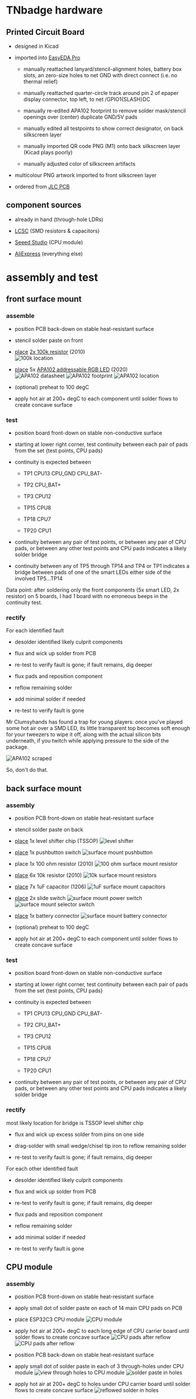 # TNbadge hardware

## Printed Circuit Board

- designed in Kicad

- imported into [EasyEDA Pro](https://pro.easyeda.com)

   - manually reattached lanyard/stencil-alignment holes, battery box slots, an zero-size holes to net GND
 with direct connect (i.e. no thermal relief)

   - manually reattached quarter-circle track around pin 2 of epaper display connector, top left,
to net /GPIO1{SLASH}DC

   - manually re-edited APA102 footprint to remove solder mask/stencil openings over (center) duplicate GND/5V pads

   - manually edited all testpoints to show correct designator, on back silkscreen layer

   - manually imported QR code PNG (M1) onto back silkscreen layer (Kicad plays poorly)

   - manually adjusted color of silkscreen artifacts

- multicolour PNG artwork imported to front silkscreen layer

- ordered from [JLC PCB](https://jlcpcb.com)

## component sources

- already in hand (through-hole LDRs)

- [LCSC](https://lcsc.com) (SMD resistors & capacitors)

- [Seeed Studio](https://seeedstudio.com) (CPU module)

- [AliExpress](https://aliexpress.com) (everything else)


# assembly and test

## front surface mount

### assemble

- position PCB back-down on stable heat-resistant surface

- stencil solder paste on front

- [place](i/00-100k-b.jpg) [2x 100k resistor](i/00-100k-a.jpg) (2010)  
![100k location](i/00-100k-location.jpg)

- [place](i/03-APA102-b.jpg) 5x [APA102 addressable RGB LED](i/03-APA102-a.jpg) (2020)  
![APA102 datasheet](i/01-APA102.png)
![APA102 footprint](i/02-APA102.png)
![APA102 location](i/03-APA102-location.jpg)

- (optional) preheat to 100 degC

- apply hot air at 200+ degC to each component until solder flows to create concave surface

### test

- position board front-down on stable non-conductive surface

- starting at lower right corner, test continuity between each pair of pads from the set
{test points, CPU pads}

- continuity is expected between

   - TP1 CPU13 CPU\_GND CPU\_BAT-

   - TP2 CPU\_BAT+

   - TP3 CPU12

   - TP15 CPU8

   - TP18 CPU7

   - TP20 CPU1

- continuity between any pair of test points,
or between any pair of CPU pads,
or between any other test points and CPU pads
indicates a likely solder bridge

- continuity between any of TP5 through TP14 and TP4 or TP1
indicates a bridge between pads of one of the smart LEDs either side of the
involved TP5...TP14

Data point: after soldering only the front components (5x smart LED, 2x resistor) on 5 boards,
I had *1* board with no erroneous beeps in the continuity test.

### rectify

For each identified fault

- desolder identified likely culprit components

- flux and wick up solder from PCB

- re-test to verify fault is gone; if fault remains, dig deeper

- flux pads and reposition component

- reflow remaining solder

- add minimal solder if needed

- re-test to verify fault is gone

Mr Clumsyhands has found a trap for young players:
once you've played some hot air over a SMD LED,
its little transparent top becomes soft enough for your tweezers to wipe it off,
along with the actual silicon bits underneath, if you twitch while applying pressure to the side of the package.

![APA102 scraped](i/03-APA102-scraped.png)

So, don't do that.

## back surface mount

### assembly

- position PCB front-down on stable heat-resistant surface

- stencil solder paste on back

- [place](i/04-TXS0104-b.jpg) 1x level shifter chip (TSSOP)
![level shifter](i/04-TXS0104-a.jpg)

- [place](i/05-pbsw-b.jpg) 1x pushbutton switch
![surface mount pushbutton](i/05-pbsw-a.jpg)

- place 1x 100 ohm resistor (2010)
![100 ohm surface mount resistor](i/06-100R.png)

- [place](i/07-10k-b.jpg) 6x 10k resistor (2010)
![10k surface mount resistors](i/07-10k-a.jpg)

- [place](i/08-1uF-b.jpg) 7x 1uF capacitor (1206)
![1uF surface mount capacitors](i/08-1uF-a.jpg)

- [place](i/09-pow_sw-b.jpg) 2x slide switch
![surface mount power switch](i/09-pow_sw-a.jpg)
![surface mount selector switch](i/10-sel_sw.png)

- [place](i/11-batcon-a.jpg) 1x battery connector
![surface mount battery connector](i/11-batcon-a.jpg)

- (optional) preheat to 100 degC

- apply hot air at 200+ degC to each component until solder flows to create concave surface

### test

- position board front-down on stable non-conductive surface

- starting at lower right corner, test continuity between each pair of pads from the set
{test points, CPU pads}

- continuity is expected between

   - TP1 CPU13 CPU\_GND CPU\_BAT-

   - TP2 CPU\_BAT+

   - TP3 CPU12

   - TP15 CPU8

   - TP18 CPU7

   - TP20 CPU1

- continuity between any pair of test points,
or between any pair of CPU pads,
or between any other test points and CPU pads
indicates a likely solder bridge

### rectify

most likely location for bridge is TSSOP level shifter chip

- flux and wick up excess solder from pins on one side

- drag-solder with small wedge/chisel tip iron to reflow remaining solder

- re-test to verify fault is gone; if fault remains, dig deeper

For each other identified fault

- desolder identified likely culprit components

- flux and wick up solder from PCB

- re-test to verify fault is gone; if fault remains, dig deeper

- flux pads and reposition component

- reflow remaining solder

- add minimal solder if needed

- re-test to verify fault is gone

## CPU module

### assembly

- position PCB front-down on stable heat-resistant surface

- apply small dot of solder paste on each of 14 main CPU pads on PCB

- place ESP32C3 CPU module
![CPU module](i/12-CPU.jpg)

- apply hot air at 200+ degC to each long edge of CPU carrier board
until solder flows to create concave surface
![CPU pads after reflow](i/13-CPUreflow.png)
![CPU pads after reflow](i/14-CPUreflow.png)

- position PCB back-down on stable heat-resistant surface

- apply small dot of solder paste in each of 3 through-holes under CPU module
![view through holes to CPU module](i/15-underCPU.png)
![solder paste in holes](i/16-underCPUpaste.png)

- apply hot air at 200+ degC to holes under CPU carrier board
until solder flows to create concave surface
![reflowed solder in holes](i/17-underCPUreflow.png)



